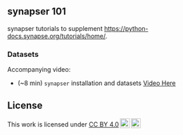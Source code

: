 ## synapser 101

synapser tutorials to supplement https://python-docs.synapse.org/tutorials/home/.

### Datasets

Accompanying video:
- (~8 min) `synapser` installation and datasets [Video Here](https://www.dropbox.com/scl/fi/9e3mdeeeelcxtrrdrlyxd/Local-Synapse-Datasets.mp4?rlkey=gbbxdroqeq8o4pxtv4m9pylz0&st=184ffu77&dl=0)



## License

 <p xmlns:cc="http://creativecommons.org/ns#" >This work is licensed under <a href="https://creativecommons.org/licenses/by/4.0/?ref=chooser-v1" target="_blank" rel="license noopener noreferrer" style="display:inline-block;">CC BY 4.0<img style="height:22px!important;margin-left:3px;vertical-align:text-bottom;" src="https://mirrors.creativecommons.org/presskit/icons/cc.svg?ref=chooser-v1" alt=""><img style="height:22px!important;margin-left:3px;vertical-align:text-bottom;" src="https://mirrors.creativecommons.org/presskit/icons/by.svg?ref=chooser-v1" alt=""></a></p>
 
